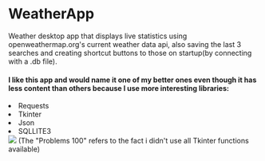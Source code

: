 # WeatherApp
Weather desktop app that displays live statistics using openweathermap.org's current weather data api, also saving the last 3 searches and creating shortcut buttons to those on startup(by connecting with a .db file).
<h4>I like this app and would name it one of my better ones even though it has less content than others because I use more interesting libraries:</h4>
<li>Requests
<li>Tkinter
<li>Json
<li>SQLLITE3<br>
<img src="https://i.imgur.com/mwJW8s6.png">
(The "Problems 100" refers to the fact i didn't use all Tkinter functions available)
